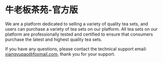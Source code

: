 # 牛老板茶苑-官方版

We are a platform dedicated to selling a variety of quality tea sets, and users can purchase a variety of tea sets on our platform. All tea sets on our platform are professionally tested and certified to ensure that consumers purchase the latest and highest quality tea sets.

If you have any questions, please contact the technical support email: xiangyupao@foxmail.com, thank you for your support.

